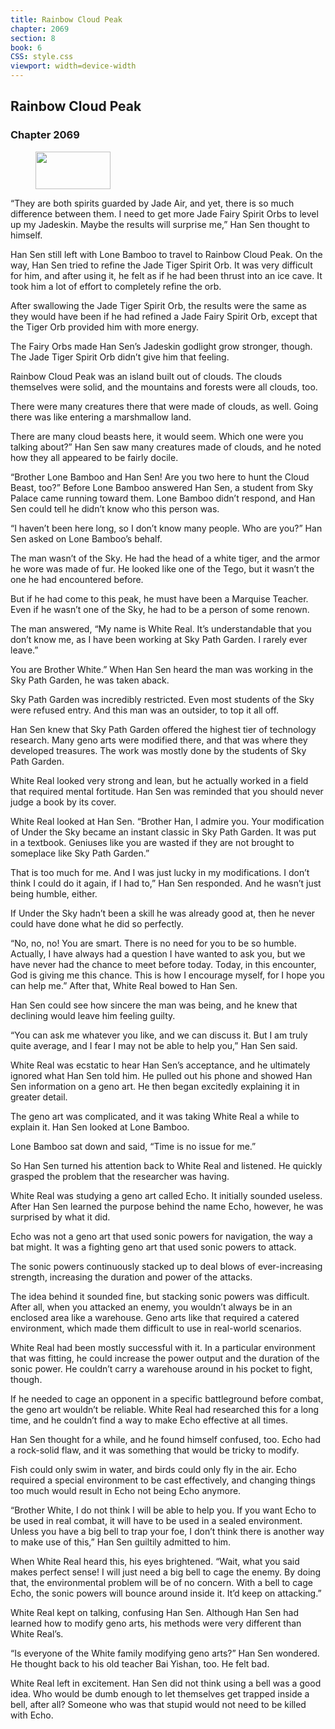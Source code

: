 ```yaml
---
title: Rainbow Cloud Peak
chapter: 2069
section: 8
book: 6
CSS: style.css
viewport: width=device-width
---
```


## Rainbow Cloud Peak

### Chapter 2069

<figure>
	<img src="../Images/gem.gif" alt="" id="gem" width="120" height="60" />
</figure>

“They are both spirits guarded by Jade Air, and yet, there is so much difference between them. I need to get more Jade Fairy Spirit Orbs to level up my Jadeskin. Maybe the results will surprise me,” Han Sen thought to himself.

Han Sen still left with Lone Bamboo to travel to Rainbow Cloud Peak. On the way, Han Sen tried to refine the Jade Tiger Spirit Orb. It was very difficult for him, and after using it, he felt as if he had been thrust into an ice cave. It took him a lot of effort to completely refine the orb.

After swallowing the Jade Tiger Spirit Orb, the results were the same as they would have been if he had refined a Jade Fairy Spirit Orb, except that the Tiger Orb provided him with more energy.

The Fairy Orbs made Han Sen’s Jadeskin godlight grow stronger, though. The Jade Tiger Spirit Orb didn’t give him that feeling.

Rainbow Cloud Peak was an island built out of clouds. The clouds themselves were solid, and the mountains and forests were all clouds, too.

There were many creatures there that were made of clouds, as well. Going there was like entering a marshmallow land.

There are many cloud beasts here, it would seem. Which one were you talking about?” Han Sen saw many creatures made of clouds, and he noted how they all appeared to be fairly docile.

“Brother Lone Bamboo and Han Sen! Are you two here to hunt the Cloud Beast, too?” Before Lone Bamboo answered Han Sen, a student from Sky Palace came running toward them. Lone Bamboo didn’t respond, and Han Sen could tell he didn’t know who this person was.

“I haven’t been here long, so I don’t know many people. Who are you?” Han Sen asked on Lone Bamboo’s behalf.

The man wasn’t of the Sky. He had the head of a white tiger, and the armor he wore was made of fur. He looked like one of the Tego, but it wasn’t the one he had encountered before.

But if he had come to this peak, he must have been a Marquise Teacher. Even if he wasn’t one of the Sky, he had to be a person of some renown.

The man answered, “My name is White Real. It’s understandable that you don’t know me, as I have been working at Sky Path Garden. I rarely ever leave.”

You are Brother White.” When Han Sen heard the man was working in the Sky Path Garden, he was taken aback.

Sky Path Garden was incredibly restricted. Even most students of the Sky were refused entry. And this man was an outsider, to top it all off.

Han Sen knew that Sky Path Garden offered the highest tier of technology research. Many geno arts were modified there, and that was where they developed treasures. The work was mostly done by the students of Sky Path Garden.

White Real looked very strong and lean, but he actually worked in a field that required mental fortitude. Han Sen was reminded that you should never judge a book by its cover.

White Real looked at Han Sen. “Brother Han, I admire you. Your modification of Under the Sky became an instant classic in Sky Path Garden. It was put in a textbook. Geniuses like you are wasted if they are not brought to someplace like Sky Path Garden.”

That is too much for me. And I was just lucky in my modifications. I don’t think I could do it again, if I had to,” Han Sen responded. And he wasn’t just being humble, either.

If Under the Sky hadn’t been a skill he was already good at, then he never could have done what he did so perfectly.

“No, no, no! You are smart. There is no need for you to be so humble. Actually, I have always had a question I have wanted to ask you, but we have never had the chance to meet before today. Today, in this encounter, God is giving me this chance. This is how I encourage myself, for I hope you can help me.” After that, White Real bowed to Han Sen.

Han Sen could see how sincere the man was being, and he knew that declining would leave him feeling guilty.

“You can ask me whatever you like, and we can discuss it. But I am truly quite average, and I fear I may not be able to help you,” Han Sen said.

White Real was ecstatic to hear Han Sen’s acceptance, and he ultimately ignored what Han Sen told him. He pulled out his phone and showed Han Sen information on a geno art. He then began excitedly explaining it in greater detail.

The geno art was complicated, and it was taking White Real a while to explain it. Han Sen looked at Lone Bamboo.

Lone Bamboo sat down and said, “Time is no issue for me.”

So Han Sen turned his attention back to White Real and listened. He quickly grasped the problem that the researcher was having.

White Real was studying a geno art called Echo. It initially sounded useless. After Han Sen learned the purpose behind the name Echo, however, he was surprised by what it did.

Echo was not a geno art that used sonic powers for navigation, the way a bat might. It was a fighting geno art that used sonic powers to attack.

The sonic powers continuously stacked up to deal blows of ever-increasing strength, increasing the duration and power of the attacks.

The idea behind it sounded fine, but stacking sonic powers was difficult. After all, when you attacked an enemy, you wouldn’t always be in an enclosed area like a warehouse. Geno arts like that required a catered environment, which made them difficult to use in real-world scenarios.

White Real had been mostly successful with it. In a particular environment that was fitting, he could increase the power output and the duration of the sonic power. He couldn’t carry a warehouse around in his pocket to fight, though.

If he needed to cage an opponent in a specific battleground before combat, the geno art wouldn’t be reliable. White Real had researched this for a long time, and he couldn’t find a way to make Echo effective at all times.

Han Sen thought for a while, and he found himself confused, too. Echo had a rock-solid flaw, and it was something that would be tricky to modify.

Fish could only swim in water, and birds could only fly in the air. Echo required a special environment to be cast effectively, and changing things too much would result in Echo not being Echo anymore.

“Brother White, I do not think I will be able to help you. If you want Echo to be used in real combat, it will have to be used in a sealed environment. Unless you have a big bell to trap your foe, I don’t think there is another way to make use of this,” Han Sen guiltily admitted to him.

When White Real heard this, his eyes brightened. “Wait, what you said makes perfect sense! I will just need a big bell to cage the enemy. By doing that, the environmental problem will be of no concern. With a bell to cage Echo, the sonic powers will bounce around inside it. It’d keep on attacking.”

White Real kept on talking, confusing Han Sen. Although Han Sen had learned how to modify geno arts, his methods were very different than White Real’s.

“Is everyone of the White family modifying geno arts?” Han Sen wondered. He thought back to his old teacher Bai Yishan, too. He felt bad.

White Real left in excitement. Han Sen did not think using a bell was a good idea. Who would be dumb enough to let themselves get trapped inside a bell, after all? Someone who was that stupid would not need to be killed with Echo.
